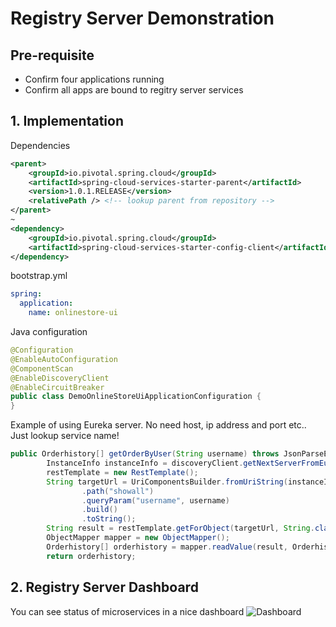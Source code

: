 # Registry Server Demonstration
## Pre-requisite
 * Confirm four applications running
 * Confirm all apps are bound to regitry server services

## 1. Implementation
Dependencies
```xml
<parent>
	<groupId>io.pivotal.spring.cloud</groupId>
	<artifactId>spring-cloud-services-starter-parent</artifactId>
	<version>1.0.1.RELEASE</version>
	<relativePath /> <!-- lookup parent from repository -->
</parent>
~
<dependency>
	<groupId>io.pivotal.spring.cloud</groupId>
	<artifactId>spring-cloud-services-starter-config-client</artifactId>
</dependency>
```
bootstrap.yml
```yml
spring:
  application:
    name: onlinestore-ui
```
Java configuration
```java
@Configuration
@EnableAutoConfiguration
@ComponentScan
@EnableDiscoveryClient
@EnableCircuitBreaker
public class DemoOnlineStoreUiApplicationConfiguration {
}
```

Example of using Eureka server. No need host, ip address and port etc.. Just lookup service name!
```java
public Orderhistory[] getOrderByUser(String username) throws JsonParseException, JsonMappingException, IOException {
		InstanceInfo instanceInfo = discoveryClient.getNextServerFromEureka("ONLINESTORE-ORDER", false);
		restTemplate = new RestTemplate();
		String targetUrl = UriComponentsBuilder.fromUriString(instanceInfo.getHomePageUrl())
				.path("showall")
				.queryParam("username", username)
				.build()
				.toString();
		String result = restTemplate.getForObject(targetUrl, String.class);
		ObjectMapper mapper = new ObjectMapper();
		Orderhistory[] orderhistory = mapper.readValue(result, Orderhistory[].class);
		return orderhistory;
```

## 2. Registry Server Dashboard
You can see status of microservices in a nice dashboard
![Dashboard](https://github.com/tkaburagi1214/springcloud-microservicesapp-onlinestore/blob/master/assets/registrydb.png)

